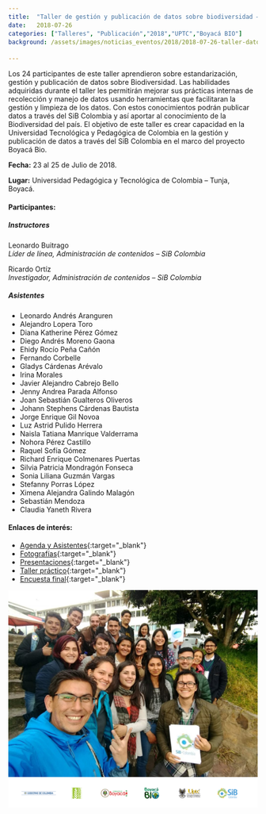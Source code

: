 ```yaml
---
title:  "Taller de gestión y publicación de datos sobre biodiversidad – UPTC – Boyacá BIO"
date:   2018-07-26
categories: ["Talleres", "Publicación","2018","UPTC","Boyacá BIO"]
background: /assets/images/noticias_eventos/2018/2018-07-26-taller-datos-uptc-boyaca-bio1.jpg

---
```


Los 24 participantes de este taller aprendieron sobre estandarización, gestión  y publicación de datos sobre Biodiversidad. Las habilidades adquiridas durante el taller les permitirán mejorar sus prácticas internas de  recolección y manejo de datos usando herramientas que facilitaran la gestión y limpieza de los datos. Con estos conocimientos podrán publicar datos a través del SiB Colombia y así aportar al conocimiento de la Biodiversidad del país. El objetivo de este taller es crear capacidad en la Universidad Tecnológica y Pedagógica de Colombia  en la gestión y publicación de datos a través del SiB Colombia en el marco del proyecto Boyacá Bio.   

**Fecha:** 23 al 25 de Julio de 2018.

**Lugar:** Universidad Pedagógica y Tecnológica de Colombia – Tunja, Boyacá.

#### Participantes:

##### Instructores  

Leonardo Buitrago  
*Líder de línea, Administración de contenidos – SiB Colombia*  

Ricardo Ortíz  
*Investigador, Administración de contenidos – SiB Colombia*  

##### Asistentes

+ Leonardo Andrés Aranguren
+ Alejandro Lopera Toro
+ Diana Katherine Pérez Gómez
+ Diego Andrés Moreno Gaona
+ Ehidy Rocío Peña Cañón
+ Fernando Corbelle
+ Gladys Cárdenas Arévalo
+ Irina Morales
+ Javier Alejandro Cabrejo Bello
+ Jenny Andrea Parada Alfonso
+ Joan Sebastián Gualteros Oliveros
+ Johann Stephens Cárdenas Bautista
+ Jorge Enrique Gil Novoa
+ Luz Astrid Pulido Herrera
+ Naisla Tatiana Manrique Valderrama
+ Nohora Pérez Castillo
+ Raquel Sofía Gómez
+ Richard Enrique Colmenares Puertas
+ Silvia Patricia Mondragón Fonseca
+ Sonia Liliana Guzmán Vargas
+ Stefanny Porras López
+ Ximena Alejandra Galindo Malagón
+ Sebastián Mendoza
+ Claudia Yaneth Rivera
 

#### Enlaces de interés:

+ [Agenda y Asistentes](https://drive.google.com/drive/folders/1TMnZlSOxpPE0jSwfFQwXbwa86wxQaQG7){:target="_blank"}
+ [Fotografías](https://drive.google.com/open?id=1YmybuwHfBkO8udiIHApGjOTiLJfySeyF){:target="_blank"}
+ [Presentaciones](https://drive.google.com/drive/folders/1fiMT6JGf89ldeN7tOwEb45wb2CCR4-WA){:target="_blank"}
+ [Taller práctico](https://drive.google.com/drive/folders/125JHCmaKLGFELU51fGf3sUODAgF_xDvl){:target="_blank"}
+ [Encuesta final](https://drive.google.com/file/d/1Cuys5MhoWFRT6_6S5FRP7RKaNSVLt_qp/view){:target="_blank"}


<img src="/assets/images/noticias_eventos/2018/2018-07-26-taller-datos-uptc-boyaca-bio4.jpeg" width=770>
<img src="/assets/images/noticias_eventos/2018/2018-07-26-taller-datos-uptc-boyaca-bio2.png" width=770>
